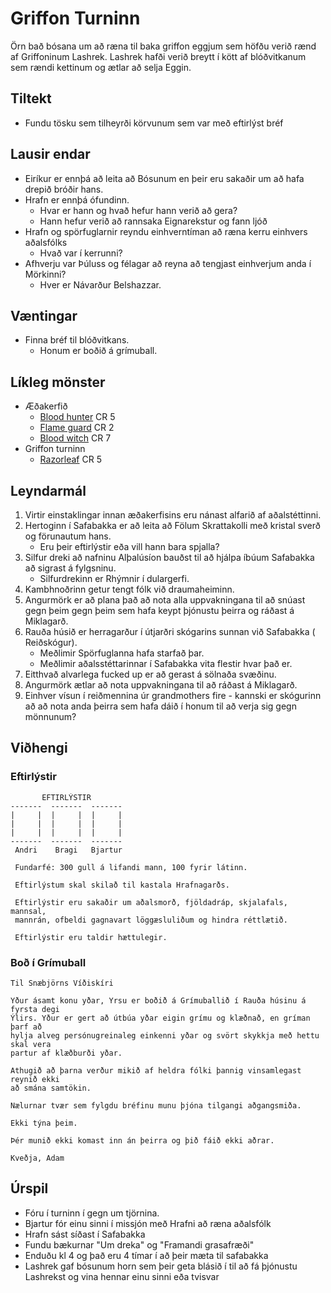# Griffon Turninn

Örn bað bósana um að ræna til baka griffon eggjum sem höfðu verið rænd af 
Griffoninum Lashrek. Lashrek hafði verið breytt í kött af blóðvitkanum sem 
rændi kettinum og ætlar að selja Eggin.

## Tiltekt
- Fundu tösku sem tilheyrði körvunum sem var með eftirlýst bréf

## Lausir endar
- Eiríkur er ennþá að leita að Bósunum en þeir eru sakaðir um að hafa drepið 
bróðir hans.
- Hrafn er ennþá ófundinn.
  - Hvar er hann og hvað hefur hann verið að gera?
  - Hann hefur verið að rannsaka Eignarekstur og fann ljóð 
- Hrafn og spörfuglarnir reyndu einhverntíman að ræna kerru einhvers 
  aðalsfólks
  - Hvað var í kerrunni?
- Afhverju var Þúluss og félagar að reyna að tengjast einhverjum anda í 
  Mörkinni?
  - Hver er Návarður Belshazzar.

## Væntingar
- Finna bréf til blóðvitkans. 
  - Honum er boðið á grímuball.

## Líkleg mönster
- Æðakerfið
  - [Blood hunter](https://www.dndbeyond.com/monsters/blood-hunter) CR 5
  - [Flame guard](https://www.dndbeyond.com/monsters/eternal-flame-guardian) 
    CR 2
  - [Blood witch](https://www.dndbeyond.com/monsters/blood-witch) CR 7
- Griffon turninn
  - [Razorleaf](https://www.dndbeyond.com/monsters/shambling-mound) CR 5

## Leyndarmál
1. Virtir einstaklingar innan æðakerfisins eru nánast alfarið af aðalstéttinni.
2. Hertoginn í Safabakka er að leita að Fölum Skrattakolli með kristal sverð og
   förunautum hans.
   - Eru þeir eftirlýstir eða vill hann bara spjalla?
3. Silfur dreki að nafninu Alþalúsíon bauðst til að hjálpa íbúum Safabakka að 
   sigrast á fylgsninu.
   - Silfurdrekinn er Rhýmnir í dulargerfi.
4. Kambhnoðrinn getur tengt fólk við draumaheiminn.
5. Angurmörk er að plana það að nota alla uppvakningana til að snúast gegn þeim
   gegn þeim sem hafa keypt þjónustu þeirra og ráðast á Miklagarð.
6. Rauða húsið er herragarður í útjarðri skógarins sunnan við Safabakka (
   Reiðskógur).
   - Meðlimir Spörfuglanna hafa starfað þar.
   - Meðlimir aðalsstéttarinnar í Safabakka vita flestir hvar það er. 
7. Eitthvað alvarlega fucked up er að gerast á sölnaða svæðinu.
8. Angurmörk ætlar að nota uppvakningana til að ráðast á Miklagarð.
9. Einhver vísun í reiðmennina úr grandmothers fire - kannski er skógurinn að 
   að nota anda þeirra sem hafa dáið í honum til að verja sig gegn mönnunum?

## Viðhengi
### Eftirlýstir
```
       EFTIRLÝSTIR
-------  -------  -------
|     |  |     |  |     |
|     |  |     |  |     |
|     |  |     |  |     |
-------  -------  -------
 Andri    Bragi   Bjartur
 
 Fundarfé: 300 gull á lifandi mann, 100 fyrir látinn. 
 
 Eftirlýstum skal skilað til kastala Hrafnagarðs.
 
 Eftirlýstir eru sakaðir um aðalsmorð, fjöldadráp, skjalafals, mannsal, 
 mannrán, ofbeldi gagnavart löggæsluliðum og hindra réttlætið.
 
 Eftirlýstir eru taldir hættulegir.
```

### Boð í Grímuball
```
Til Snæbjörns Víðiskíri

Yður ásamt konu yðar, Yrsu er boðið á Grímuballið í Rauða húsinu á fyrsta degi 
Ýlirs. Yður er gert að útbúa yðar eigin grímu og klæðnað, en gríman þarf að 
hylja alveg persónugreinaleg einkenni yðar og svört skykkja með hettu skal vera 
partur af klæðburði yðar. 

Athugið að þarna verður mikið af heldra fólki þannig vinsamlegast reynið ekki 
að smána samtökin.

Nælurnar tvær sem fylgdu bréfinu munu þjóna tilgangi aðgangsmiða. 

Ekki týna þeim. 

Þér munið ekki komast inn án þeirra og þið fáið ekki aðrar. 

Kveðja, Adam 
```

## Úrspil
- Fóru í turninn í gegn um tjörnina. 
- Bjartur fór einu sinni í missjón með Hrafni að ræna aðalsfólk
- Hrafn sást síðast í Safabakka
- Fundu bækurnar "Um dreka" og "Framandi grasafræði"
- Enduðu kl 4 og það eru 4 tímar í að þeir mæta til safabakka
- Lashrek gaf bósunum horn sem þeir geta blásið í til að fá þjónustu Lashrekst 
  og vina hennar einu sinni eða tvisvar